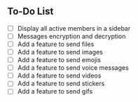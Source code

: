 ## To-Do List
- [ ] Display all active members in a sidebar
- [ ] Messages encryption and decryption
- [ ] Add a feature to send files
- [ ] Add a feature to send images
- [ ] Add a feature to send emojis
- [ ] Add a feature to send voice messages
- [ ] Add a feature to send videos
- [ ] Add a feature to send stickers
- [ ] Add a feature to send gifs
